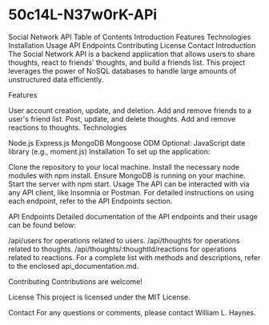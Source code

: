 # 50c14L-N37w0rK-APi

Social Network API
Table of Contents
Introduction
Features
Technologies
Installation
Usage
API Endpoints
Contributing
License
Contact
Introduction
<a name="introduction"></a>
The Social Network API is a backend application that allows users to share thoughts, react to friends' thoughts, and build a friends list. This project leverages the power of NoSQL databases to handle large amounts of unstructured data efficiently.

Features
<a name="features"></a>

User account creation, update, and deletion.
Add and remove friends to a user's friend list.
Post, update, and delete thoughts.
Add and remove reactions to thoughts.
Technologies
<a name="technologies"></a>

Node.js
Express.js
MongoDB
Mongoose ODM
Optional: JavaScript date library (e.g., moment.js)
Installation
<a name="installation"></a>
To set up the application:

Clone the repository to your local machine.
Install the necessary node modules with npm install.
Ensure MongoDB is running on your machine.
Start the server with npm start.
Usage
<a name="usage"></a>
The API can be interacted with via any API client, like Insomnia or Postman. For detailed instructions on using each endpoint, refer to the API Endpoints section.

API Endpoints
<a name="api-endpoints"></a>
Detailed documentation of the API endpoints and their usage can be found below:

/api/users for operations related to users.
/api/thoughts for operations related to thoughts.
/api/thoughts/:thoughtId/reactions for operations related to reactions.
For a complete list with methods and descriptions, refer to the enclosed api_documentation.md.

Contributing
<a name="contributing"></a>
Contributions are welcome! 

License
<a name="license"></a>
This project is licensed under the MIT License.

Contact
<a name="contact"></a>
For any questions or comments, please contact William L. Haynes.
